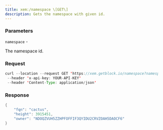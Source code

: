 ```yaml
---
title: xem:/namespace \[GET\]
description: Gets the namespace with given id.
---
```


### Parameters


`namespace` -

The namespace id.

### Request

``` java
curl --location --request GET 'https://xem.getblock.io/namespace?namespace=cactus'  
 --header 'x-api-key: YOUR-API-KEY' 
 --header 'Content-Type: application/json'
```

###  Response

``` java
{
    "fqn": "cactus",
    "height": 3915451,
    "owner": "NDOQZVUH5ZZHPFOFFIF3QYIDU2CRVZOAH5DAOCF6"
}
```

